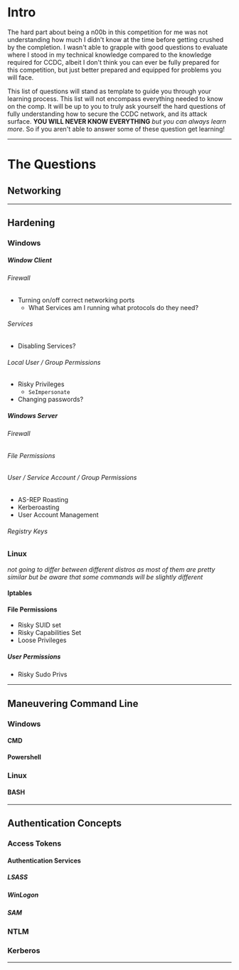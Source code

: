 # Intro
The hard part about being a n00b in this competition for me was not understanding how much I didn't know at the time before getting crushed by the completion. 
I wasn't able to grapple with good questions to evaluate where I stood in my technical knowledge compared to the knowledge required for CCDC,
albeit I don't think you can ever be fully prepared for this competition, but just better prepared and equipped for problems you will face.

This list of questions will stand as template to guide you through your learning process. 
This list will not encompass everything needed to know on the comp. It will be up to you to truly ask yourself the hard questions of fully understanding how to secure the CCDC network,
and its attack surface. **YOU WILL NEVER KNOW EVERYTHING** *but you can always learn more*. So if you aren't able to answer some of these question get learning! 

----------------------------------
# The Questions

## Networking

----------------------
## Hardening

### Windows

##### Window Client

###### Firewall
- Turning on/off correct networking ports
	- What Services am I running what protocols do they need?
###### Services 
- Disabling Services?
###### Local User / Group Permissions
- Risky Privileges
	- `SeImpersonate`
- Changing passwords?
##### Windows Server
###### Firewall
###### File Permissions
###### User / Service Account / Group Permissions
- AS-REP Roasting
- Kerberoasting
- User Account Management
###### Registry Keys
### Linux
*not going to differ between different distros as most of them are pretty similar but be aware that some commands will be slightly different*

#### Iptables

#### File Permissions
- Risky SUID set
- Risky Capabilities Set
- Loose Privileges 
##### User Permissions
- Risky Sudo Privs


-----------
## Maneuvering Command Line 

### Windows

#### CMD

#### Powershell

### Linux

#### BASH

-----------------------

## Authentication Concepts

### Access Tokens

#### Authentication Services

##### LSASS

##### WinLogon

##### SAM

### NTLM

### Kerberos

-----------------------
